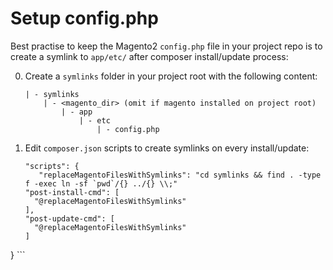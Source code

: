 # Setup config.php

Best practise to keep the Magento2 `config.php` file in your project repo is to create a symlink to `app/etc/` after composer install/update process:

0. Create a `symlinks` folder in your project root with the following content:

	```
	| - symlinks
		| - <magento_dir> (omit if magento installed on project root)
			| - app
				| - etc
					| - config.php
	```

0. Edit `composer.json` scripts to create symlinks on every install/update:

	```
	"scripts": {
       "replaceMagentoFilesWithSymlinks": "cd symlinks && find . -type f -exec ln -sf `pwd`/{} ../{} \\;"
    "post-install-cmd": [
      "@replaceMagentoFilesWithSymlinks"
    ],
    "post-update-cmd": [
      "@replaceMagentoFilesWithSymlinks"
    ]
  }
	```
